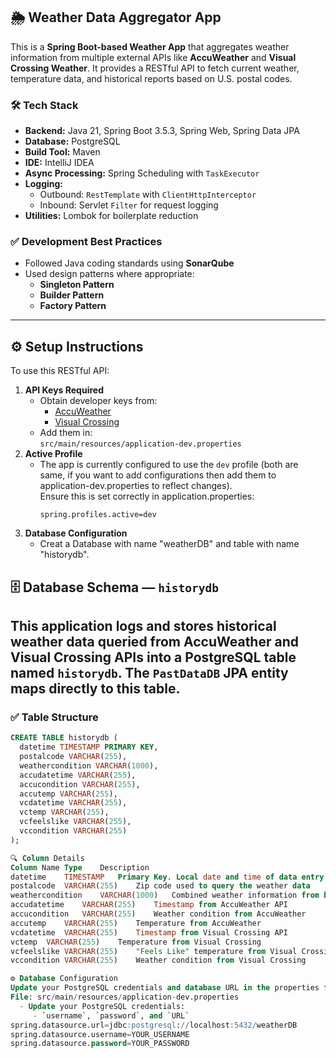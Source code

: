 ## 🌦️ Weather Data Aggregator App
This is a **Spring Boot-based Weather App** that aggregates weather information from multiple external APIs like **AccuWeather** and **Visual Crossing Weather**. It provides a RESTful API to fetch current weather, temperature data, and historical reports based on U.S. postal codes.

### 🛠 Tech Stack
- **Backend:** Java 21, Spring Boot 3.5.3, Spring Web, Spring Data JPA
- **Database:** PostgreSQL
- **Build Tool:** Maven
- **IDE:** IntelliJ IDEA
- **Async Processing:** Spring Scheduling with `TaskExecutor`
- **Logging:**  
  - Outbound: `RestTemplate` with `ClientHttpInterceptor`  
  - Inbound: Servlet `Filter` for request logging
- **Utilities:** Lombok for boilerplate reduction

### ✅ Development Best Practices
- Followed Java coding standards using **SonarQube**
- Used design patterns where appropriate:
  - **Singleton Pattern**
  - **Builder Pattern**
  - **Factory Pattern**

---

## ⚙️ Setup Instructions
To use this RESTful API:
1. **API Keys Required**  
   - Obtain developer keys from:
     - [AccuWeather](https://developer.accuweather.com/)
     - [Visual Crossing](https://www.visualcrossing.com/weather-data-editions)
   - Add them in:  
     `src/main/resources/application-dev.properties`
2. **Active Profile**  
   - The app is currently configured to use the `dev` profile (both are same, if you want to add configurations then add them to application-dev.properties to reflect changes).  
     Ensure this is set correctly in application.properties:
     ```
     spring.profiles.active=dev
     ```
3. **Database Configuration**
   - Creat a Database with name "weatherDB" and table with name "historydb".
## 🗄️ Database Schema — `historydb`
This application logs and stores historical weather data queried from **AccuWeather** and **Visual Crossing** APIs into a PostgreSQL table named `historydb`. The `PastDataDB` JPA entity maps directly to this table.
---
### ✅ Table Structure
```sql
CREATE TABLE historydb (
  datetime TIMESTAMP PRIMARY KEY,
  postalcode VARCHAR(255),
  weathercondition VARCHAR(1000),
  accudatetime VARCHAR(255),
  accucondition VARCHAR(255),
  accutemp VARCHAR(255),
  vcdatetime VARCHAR(255),
  vctemp VARCHAR(255),
  vcfeelslike VARCHAR(255),
  vccondition VARCHAR(255)
);

🔍 Column Details
Column Name	Type	Description
datetime	TIMESTAMP	Primary Key. Local date and time of data entry
postalcode	VARCHAR(255)	Zip code used to query the weather data
weathercondition	VARCHAR(1000)	Combined weather information from both APIs
accudatetime	VARCHAR(255)	Timestamp from AccuWeather API
accucondition	VARCHAR(255)	Weather condition from AccuWeather
accutemp	VARCHAR(255)	Temperature from AccuWeather
vcdatetime	VARCHAR(255)	Timestamp from Visual Crossing API
vctemp	VARCHAR(255)	Temperature from Visual Crossing
vcfeelslike	VARCHAR(255)	"Feels Like" temperature from Visual Crossing
vccondition	VARCHAR(255)	Weather condition from Visual Crossing

⚙️ Database Configuration
Update your PostgreSQL credentials and database URL in the properties file:
File: src/main/resources/application-dev.properties
  - Update your PostgreSQL credentials:
     - `username`, `password`, and `URL`
spring.datasource.url=jdbc:postgresql://localhost:5432/weatherDB
spring.datasource.username=YOUR_USERNAME
spring.datasource.password=YOUR_PASSWORD
 
